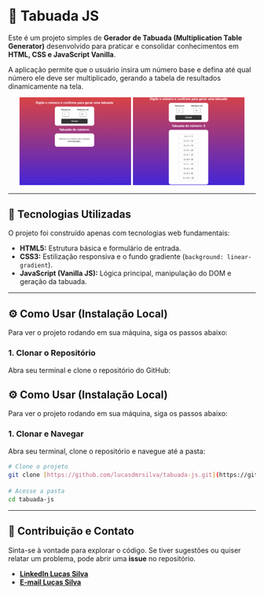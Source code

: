 # 🧮 Tabuada JS

Este é um projeto simples de **Gerador de Tabuada (Multiplication Table Generator)** desenvolvido para praticar e consolidar conhecimentos em **HTML, CSS e JavaScript Vanilla**.

A aplicação permite que o usuário insira um número base e defina até qual número ele deve ser multiplicado, gerando a tabela de resultados dinamicamente na tela.

<div align="center">
   <img src="assets/img-readme-2.png" alt="Captura de Tela da Tabuada - Resultado Gerado" width="45%" style="margin-left: 1%;">
  <img src="assets/img-readme.png" alt="Captura de Tela da Tabuada - Entrada de Dados" width="45%" style="margin-right: 1%;">
  </div>

---

## 🚀 Tecnologias Utilizadas

O projeto foi construído apenas com tecnologias web fundamentais:

* **HTML5:** Estrutura básica e formulário de entrada.
* **CSS3:** Estilização responsiva e o fundo gradiente (`background: linear-gradient`).
* **JavaScript (Vanilla JS):** Lógica principal, manipulação do DOM e geração da tabuada.

---

## ⚙️ Como Usar (Instalação Local)

Para ver o projeto rodando em sua máquina, siga os passos abaixo:

### 1. Clonar o Repositório

Abra seu terminal e clone o repositório do GitHub:

## ⚙️ Como Usar (Instalação Local)

Para ver o projeto rodando em sua máquina, siga os passos abaixo:

### 1. Clonar e Navegar

Abra seu terminal, clone o repositório e navegue até a pasta:

```bash
# Clone o projeto
git clone [https://github.com/lucasdmrsilva/tabuada-js.git](https://github.com/lucasdmrsilva/tabuada-js.git)

# Acesse a pasta
cd tabuada-js
```
---

## 🤝 Contribuição e Contato

Sinta-se à vontade para explorar o código. Se tiver sugestões ou quiser relatar um problema, pode abrir uma **issue** no repositório.

*  **[LinkedIn Lucas Silva](https://www.linkedin.com/in/lucasmrsilva)**
*  **[E-mail Lucas Silva](mailto:lucasmrsilva1198@gmail.com)**
